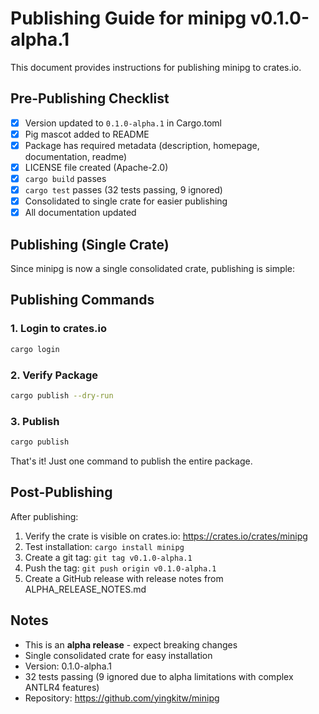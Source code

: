 # Publishing Guide for minipg v0.1.0-alpha.1

This document provides instructions for publishing minipg to crates.io.

## Pre-Publishing Checklist

- [x] Version updated to `0.1.0-alpha.1` in Cargo.toml
- [x] Pig mascot added to README
- [x] Package has required metadata (description, homepage, documentation, readme)
- [x] LICENSE file created (Apache-2.0)
- [x] `cargo build` passes
- [x] `cargo test` passes (32 tests passing, 9 ignored)
- [x] Consolidated to single crate for easier publishing
- [x] All documentation updated

## Publishing (Single Crate)

Since minipg is now a single consolidated crate, publishing is simple:

## Publishing Commands

### 1. Login to crates.io

```bash
cargo login
```

### 2. Verify Package

```bash
cargo publish --dry-run
```

### 3. Publish

```bash
cargo publish
```

That's it! Just one command to publish the entire package.

## Post-Publishing

After publishing:

1. Verify the crate is visible on crates.io: https://crates.io/crates/minipg
2. Test installation: `cargo install minipg`
3. Create a git tag: `git tag v0.1.0-alpha.1`
4. Push the tag: `git push origin v0.1.0-alpha.1`
5. Create a GitHub release with release notes from ALPHA_RELEASE_NOTES.md

## Notes

- This is an **alpha release** - expect breaking changes
- Single consolidated crate for easy installation
- Version: 0.1.0-alpha.1
- 32 tests passing (9 ignored due to alpha limitations with complex ANTLR4 features)
- Repository: https://github.com/yingkitw/minipg
